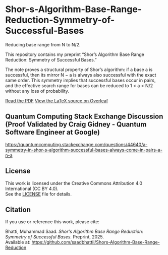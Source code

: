 # Shor-s-Algorithm-Base-Range-Reduction-Symmetry-of-Successful-Bases
Reducing base range from N to N/2.

This repository contains my preprint “Shor’s Algorithm Base Range Reduction: Symmetry of Successful Bases.”

The note proves a structural property of Shor’s algorithm: if a base a is successful, then its mirror N − a is always also successful with the exact same order. This symmetry implies that successful bases occur in pairs, and the effective search range for bases can be reduced to 1 < a < N/2 without any loss of probability.

[Read the PDF](https://github.com/saadbhattii/shor-base-range-reduction/blob/main/Shor's%20Algorithm%20Base%20Range%20Reduction%20-%20Symmetry%20of%20Successful%20Bases_Preprintt.pdf)
[View the LaTeX source on Overleaf](https://www.overleaf.com/read/jbgjpjnddzbz#2dcd08)

## Quantum Computing Stack Exchange Discussion (Proof Validated by Craig Gidney - Quantum Software Engineer at Google)
https://quantumcomputing.stackexchange.com/questions/44640/a-symmetry-in-shor-s-algorithm-successful-bases-always-come-in-pairs-a-n-a

## License
This work is licensed under the Creative Commons Attribution 4.0 International (CC BY 4.0).  
See the [LICENSE](LICENSE) file for details.

## Citation
If you use or reference this work, please cite:

Bhatti, Muhammad Saad. *Shor's Algorithm Base Range Reduction: Symmetry of Successful Bases.* Preprint, 2025.  
Available at: https://github.com/saadbhattii/Shors-Algorithm-Base-Range-Reduction


